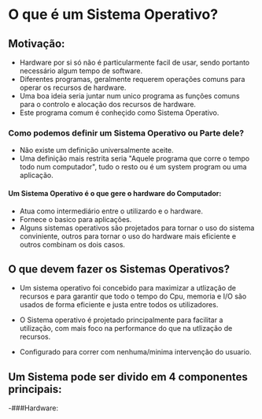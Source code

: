 # O que é um Sistema Operativo?

## Motivação:

- Hardware por si só não é particularmente facil de usar, sendo portanto necessário algum tempo de software.
- Diferentes programas, geralmente requerem operações comuns para operar os recursos de hardware.
- Uma boa ideia seria juntar num unico programa as funções comuns para o controlo e alocação dos recursos de hardware.
- Este programa comum é conheçido como Sistema Operativo.

### Como podemos definir um Sistema Operativo ou Parte dele?

- Não existe um definição universalmente aceite.
- Uma definição mais restrita seria "Aquele programa que corre o tempo todo num computador", tudo o resto ou é um system program ou uma aplicação.

#### Um Sistema Operativo é o que gere o hardware do Computador:

- Atua como intermediário entre o utilizardo e o hardware.
- Fornece o basico para aplicações.
- Alguns sistemas operativos são projetados para tornar o uso do sistema conviniente, outros para tornar o uso do hardware mais eficiente e outros combinam os dois casos.

## O que devem fazer os Sistemas Operativos?
  
  - Um sistema operativo foi concebido para maximizar a utlização de recursos e para garantir que todo o tempo do Cpu, memoria e I/O são usados de forma eficiente e justa entre todos os utilizadores.
  
  - O Sistema operativo é projetado principalmente para facilitar a utilização, com mais foco na performance do que na utlização de recursos.
  - Configurado para correr com nenhuma/minima intervenção do usuario.

## Um Sistema pode ser divido em 4 componentes principais:
  
  -###Hardware:
